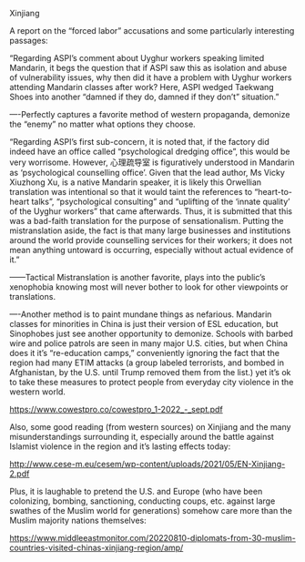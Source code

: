 Xinjiang

A report on the “forced labor” accusations and some particularly interesting passages:

“Regarding ASPI’s comment about Uyghur workers speaking limited Mandarin, it begs the question that if ASPI saw this as isolation and abuse of vulnerability issues, why then did it have a problem with Uyghur workers attending Mandarin classes after work? Here, ASPI wedged Taekwang Shoes into another “damned if they do, damned if they don’t” situation.”

—-Perfectly captures a favorite method of western propaganda, demonize the “enemy” no matter what options they choose.

“Regarding ASPI’s first sub-concern, it is noted that, if the factory did indeed have an office called “psychological dredging office”, this would be very worrisome. However, 心理疏导室 is figuratively understood in Mandarin as ‘psychological counselling office’. Given that the lead author, Ms Vicky Xiuzhong Xu, is a native Mandarin speaker, it is likely this Orwellian translation was intentional so that it would taint the references to “heart-to-heart talks”, “psychological consulting” and “uplifting of the ‘innate quality’ of the Uyghur workers” that came afterwards. Thus, it is submitted that this was a bad-faith translation for the purpose of sensationalism. Putting the mistranslation aside, the fact is that many large businesses and institutions around the world provide counselling services for their workers; it does not mean anything untoward is occurring, especially without actual evidence of it.”

——Tactical Mistranslation is another favorite, plays into the public’s xenophobia knowing most will never bother to look for other viewpoints or translations.

—-Another method is to paint mundane things as nefarious.  Mandarin classes for minorities in China is just their version of ESL education, but Sinophobes just see another opportunity to demonize.  Schools with barbed wire and police patrols are seen in many major U.S. cities, but when China does it it’s “re-education camps,” conveniently ignoring the fact that the region had many ETIM attacks (a group labeled terrorists, and bombed in Afghanistan, by the U.S. until Trump removed them from the list.) yet it’s ok to take these measures to protect people from everyday city violence in the western world.

https://www.cowestpro.co/cowestpro_1-2022_-_sept.pdf

Also, some good reading (from western sources) on Xinjiang and the many misunderstandings surrounding it, especially around the battle against Islamist violence in the region and it’s lasting effects today:

http://www.cese-m.eu/cesem/wp-content/uploads/2021/05/EN-Xinjiang-2.pdf

Plus, it is laughable to pretend the U.S. and Europe (who have been colonizing, bombing, sanctioning, conducting coups, etc. against large swathes of the Muslim world for generations) somehow care more than the Muslim majority nations themselves:

https://www.middleeastmonitor.com/20220810-diplomats-from-30-muslim-countries-visited-chinas-xinjiang-region/amp/
